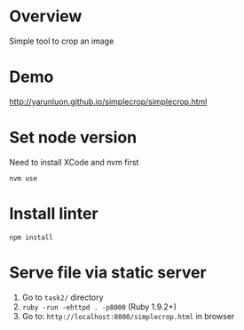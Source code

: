 # Overview
Simple tool to crop an image

# Demo
http://yarunluon.github.io/simplecrop/simplecrop.html

# Set node version
Need to install XCode and nvm first
```
nvm use
```

# Install linter
```
npm install
```

# Serve file via static server
1. Go to `task2/` directory
1. `ruby -run -ehttpd . -p8000` (Ruby 1.9.2+)
1. Go to: `http://localhost:8000/simplecrop.html` in browser
